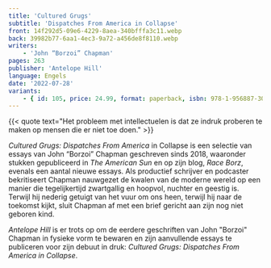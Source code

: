 ```yaml
---
title: 'Cultured Grugs'
subtitle: 'Dispatches From America in Collapse'
front: 14f292d5-09e6-4229-8aea-340bfffa3c11.webp
back: 39982b77-6aa1-4ec3-9a72-a456de8f8110.webp
writers:
    - 'John “Borzoi” Chapman'
pages: 263
publisher: 'Antelope Hill'
language: Engels
date: '2022-07-28'
variants:
    - { id: 105, price: 24.99, format: paperback, isbn: 978-1-956887-30-3 }
---
```


{{< quote text="Het probleem met intellectuelen is dat ze indruk proberen te maken op mensen die er niet toe doen." >}}
 
*Cultured Grugs: Dispatches From America* in Collapse is een selectie van essays van John “Borzoi” Chapman geschreven sinds 2018, waaronder stukken gepubliceerd in *The American Sun* en op zijn blog, *Race Borz*, evenals een aantal nieuwe essays. Als productief schrijver en podcaster bekritiseert Chapman nauwgezet de kwalen van de moderne wereld op een manier die tegelijkertijd zwartgallig en hoopvol, nuchter en geestig is. Terwijl hij nederig getuigt van het vuur om ons heen, terwijl hij naar de toekomst kijkt, sluit Chapman af met een brief gericht aan zijn nog niet geboren kind.

*Antelope Hill* is er trots op om de eerdere geschriften van John "Borzoi" Chapman in fysieke vorm te bewaren en zijn aanvullende essays te publiceren voor zijn debuut in druk: *Cultured Grugs: Dispatches From America in Collapse*.
